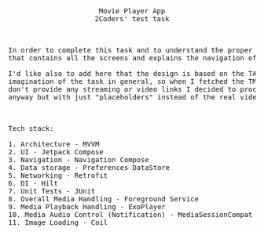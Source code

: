 <pre>
<div align="center">
Movie Player App
2Coders' test task



In order to complete this task and to understand the proper "required" tech stack I designed the simple <a href="https://www.figma.com/design/CjVBZff1syCrr95vpWsbaL/Media-Player-TA?node-id=0-1&t=s3Rq9gdTYHkWQiZP-1"><b>Figma file</b></a> 
that contains all the screens and explains the navigation of an application.

I'd like also to add here that the design is based on the TA description and my
imagination of the task in general, so when I fetched the TMDB's api and realized they
don't provide any streaming or video links I decided to proceed with the design I created
anyway but with just "placeholders" instead of the real video links
</div>

  
Tech stack:

1. Architecture - MVVM
2. UI - Jetpack Compose
3. Navigation - Navigation Compose
4. Data storage - Preferences DataStore
5. Networking - Retrofit
6. DI - Hilt
7. Unit Tests - JUnit
8. Overall Media Handling - Foreground Service
9. Media Playback Handling - ExoPlayer
10. Media Audio Control (Notification) - MediaSessionCompat 
11. Image Loading - Coil
</pre>
